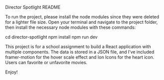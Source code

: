 Director Spotlight README

To run the project, please install the node modules since they were deleted for a lighter file size. Open your terminal and navigate to the project folder, then install the necessary node modules with these commands:

cd director-spotlight
npm install
npm run dev

This project is for a school assignment to build a React application with multiple components. The data is stored in a JSON file, and I’ve included framer-motion for the hover scale effect and Ion Icons for the heart icon. Users can favorite or unfavorite movies.

Enjoy!
